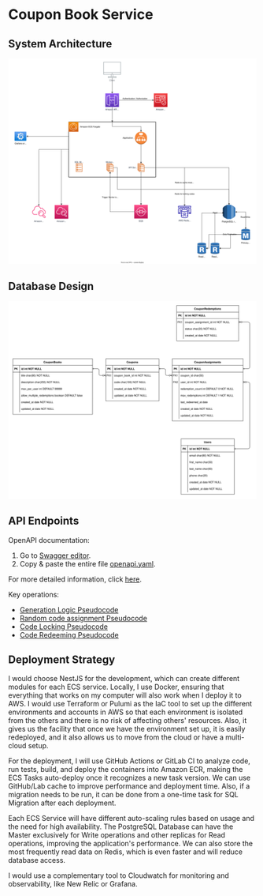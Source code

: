 # Coupon Book Service

## System Architecture

![System Architecture](./img/CouponBookService.svg "System Architecture")


## Database Design

![Database Design](./img/ERD.svg "Database Design")


## API Endpoints

OpenAPI documentation:

1. Go to [Swagger editor](https://editor-next.swagger.io/).
2. Copy & paste the entire file [openapi.yaml](./openapi.yaml).

For more detailed information, click [here](./docs/endpoints.md).

Key operations:
- [Generation Logic Pseudocode](./docs/generationLogic.md)
- [Random code assignment Pseudocode](./docs/randomCodeAssignment.md)
- [Code Locking Pseudocode](./docs/codeLocking.md)
- [Code Redeeming Pseudocode](./docs/codeRedeeming.md)


## Deployment Strategy

I would choose NestJS for the development, which can create different modules for each ECS service. Locally, I use Docker, ensuring that everything that works on my computer will also work when I deploy it to AWS. I would use Terraform or Pulumi as the IaC tool to set up the different environments and accounts in AWS so that each environment is isolated from the others and there is no risk of affecting others' resources. Also, it gives us the facility that once we have the environment set up, it is easily redeployed, and it also allows us to move from the cloud or have a multi-cloud setup.

For the deployment, I will use GitHub Actions or GitLab CI to analyze code, run tests, build, and deploy the containers into Amazon ECR, making the ECS Tasks auto-deploy once it recognizes a new task version. We can use GitHub/Lab cache to improve performance and deployment time. Also, if a migration needs to be run, it can be done from a one-time task for SQL Migration after each deployment.

Each ECS Service will have different auto-scaling rules based on usage and the need for high availability. The PostgreSQL Database can have the Master exclusively for Write operations and other replicas for Read operations, improving the application's performance. We can also store the most frequently read data on Redis, which is even faster and will reduce database access.

I would use a complementary tool to Cloudwatch for monitoring and observability, like New Relic or Grafana.